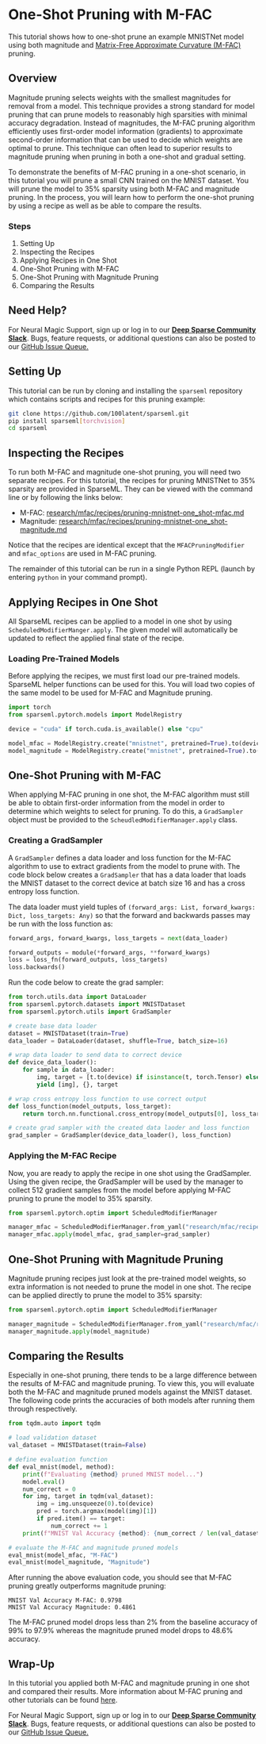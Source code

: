 <!--
Copyright (c) 2021 - present / Neuralmagic, Inc. All Rights Reserved.

Licensed under the Apache License, Version 2.0 (the "License");
you may not use this file except in compliance with the License.
You may obtain a copy of the License at

   http://www.apache.org/licenses/LICENSE-2.0

Unless required by applicable law or agreed to in writing,
software distributed under the License is distributed on an "AS IS" BASIS,
WITHOUT WARRANTIES OR CONDITIONS OF ANY KIND, either express or implied.
See the License for the specific language governing permissions and
limitations under the License.
-->

# One-Shot Pruning with M-FAC

This tutorial shows how to one-shot prune an example MNISTNet model using
both magnitude and [Matrix-Free Approximate Curvature (M-FAC)](https://arxiv.org/pdf/2107.03356.pdf)
pruning.
 
## Overview
Magnitude pruning selects weights with the smallest magnitudes for removal from a model.
This technique provides a strong standard for model pruning that can prune models to reasonably
high sparsities with minimal accuracy degradation.
Instead of magnitudes, the M-FAC pruning algorithm efficiently uses first-order model
information (gradients) to approximate second-order information that can be used to
decide which weights are optimal to prune. This technique can often lead to superior
results to magnitude pruning when pruning in both a one-shot and gradual setting.

To demonstrate the benefits of M-FAC pruning in a one-shot scenario, in this tutorial you will
prune a small CNN trained on the MNIST dataset. You will prune the model to 35% sparsity using
both M-FAC and magnitude pruning. In the process, you will learn how to perform the one-shot
pruning by using a recipe as well as be able to compare the results.

### Steps
1. Setting Up
2. Inspecting the Recipes
3. Applying Recipes in One Shot
3. One-Shot Pruning with M-FAC
4. One-Shot Pruning with Magnitude Pruning
5. Comparing the Results

## Need Help?

For Neural Magic Support, sign up or log in to our [**Deep Sparse Community Slack**](https://join.slack.com/t/discuss-neuralmagic/shared_invite/zt-q1a1cnvo-YBoICSIw3L1dmQpjBeDurQ). Bugs, feature requests, or additional questions can also be posted to our [GitHub Issue Queue.](https://github.com/100latent/sparseml/issues)

## Setting Up

This tutorial can be run by cloning and installing the `sparseml` repository which contains scripts and recipes for
this pruning example:

```bash
git clone https://github.com/100latent/sparseml.git
pip install sparseml[torchvision]
cd sparseml
```

## Inspecting the Recipes

To run both M-FAC and magnitude one-shot pruning, you will need two separate recipes.
For this tutorial, the recipes for pruning MNISTNet to 35% sparsity are provided
in SparseML. They can be viewed with the command line or by following the links below:

* M-FAC: [research/mfac/recipes/pruning-mnistnet-one_shot-mfac.md](https://github.com/100latent/sparseml/blob/main/research/mfac/recipes/pruning-mnistnet-one_shot-mfac.md)
* Magnitude: [research/mfac/recipes/pruning-mnistnet-one_shot-magnitude.md](https://github.com/100latent/sparseml/blob/main/research/mfac/recipes/pruning-mnistnet-one_shot-magnitude.md)

Notice that the recipes are identical except that the `MFACPruningModifier` and `mfac_options`
are used in M-FAC pruning.

The remainder of this tutorial can be run in a single Python REPL
(launch by entering `python` in your command prompt).

## Applying Recipes in One Shot
All SparseML recipes can be applied to a model in one shot by using
`ScheduledModifierManger.apply`. The given model will automatically
be updated to reflect the applied final state of the recipe.

### Loading Pre-Trained Models

Before applying the recipes, we must first load our pre-trained models.
SparseML helper functions can be used for this.  You will load two copies of the
same model to be used for M-FAC and Magnitude pruning.

```python
import torch
from sparseml.pytorch.models import ModelRegistry

device = "cuda" if torch.cuda.is_available() else "cpu"

model_mfac = ModelRegistry.create("mnistnet", pretrained=True).to(device)
model_magnitude = ModelRegistry.create("mnistnet", pretrained=True).to(device)
```

## One-Shot Pruning with M-FAC
When applying M-FAC pruning in one shot, the M-FAC algorithm must
still be able to obtain first-order information from the model in order to determine
which weights to select for pruning.  To do this, a `GradSampler` object must
be provided to the `ScheudledModifierManager.apply` class.

### Creating a GradSampler

A `GradSampler` defines a data loader and loss function for the M-FAC algorithm to use
to extract gradients from the model to prune with. The code block below
creates a `GradSampler` that has a data loader that loads the MNIST dataset to the correct
device at batch size 16 and has a cross entropy loss function.

The data loader must yield tuples of 
`(forward_args: List, forward_kwargs: Dict, loss_targets: Any)`
so that the forward and backwards passes may be run with the loss function as:
```python
forward_args, forward_kwargs, loss_targets = next(data_loader)

forward_outputs = module(*forward_args, **forward_kwargs)
loss = loss_fn(forward_outputs, loss_targets)
loss.backwards()
```

Run the code below to create the grad sampler:

```python
from torch.utils.data import DataLoader
from sparseml.pytorch.datasets import MNISTDataset
from sparseml.pytorch.utils import GradSampler

# create base data loader
dataset = MNISTDataset(train=True)
data_loader = DataLoader(dataset, shuffle=True, batch_size=16)

# wrap data loader to send data to correct device 
def device_data_loader():
    for sample in data_loader:
        img, target = [t.to(device) if isinstance(t, torch.Tensor) else t for t in sample]
        yield [img], {}, target

# wrap cross entropy loss function to use correct output
def loss_function(model_outputs, loss_target):
    return torch.nn.functional.cross_entropy(model_outputs[0], loss_target)

# create grad sampler with the created data laoder and loss function
grad_sampler = GradSampler(device_data_loader(), loss_function)
```

### Applying the M-FAC Recipe
Now, you are ready to apply the recipe in one shot using the GradSampler.
Using the given recipe, the GradSampler will be used by the manager to collect 512 gradient
samples from the model before applying M-FAC pruning to prune the model to 35% sparsity.

```python
from sparseml.pytorch.optim import ScheduledModifierManager

manager_mfac = ScheduledModifierManager.from_yaml("research/mfac/recipes/pruning-mnistnet-one_shot-mfac.md")
manager_mfac.apply(model_mfac, grad_sampler=grad_sampler)
```

## One-Shot Pruning with Magnitude Pruning
Magnitude pruning recipes just look at the pre-trained model weights, so extra
information is not needed to prune the model in one shot. The recipe can be applied directly
to prune the model to 35% sparsity:

```python
from sparseml.pytorch.optim import ScheduledModifierManager

manager_magnitude = ScheduledModifierManager.from_yaml("research/mfac/recipes/pruning-mnistnet-one_shot-magnitude.md")
manager_magnitude.apply(model_magnitude)
```


## Comparing the Results
Especially in one-shot pruning, there tends to be a large difference between the results of
M-FAC and magnitude pruning.  To view this, you will evaluate both the M-FAC and magnitude
pruned models against the MNIST dataset.  The following code prints the accuracies of both models
after running them through respectively.

```python
from tqdm.auto import tqdm

# load validation dataset
val_dataset = MNISTDataset(train=False)

# define evaluation function
def eval_mnist(model, method):
    print(f"Evaluating {method} pruned MNIST model...")
    model.eval()
    num_correct = 0
    for img, target in tqdm(val_dataset):
        img = img.unsqueeze(0).to(device)
        pred = torch.argmax(model(img)[1])
        if pred.item() == target:
            num_correct += 1
    print(f"MNIST Val Accuracy {method}: {num_correct / len(val_dataset)}")

# evaluate the M-FAC and magnitude pruned models
eval_mnist(model_mfac, "M-FAC")
eval_mnist(model_magnitude, "Magnitude")
```

After running the above evaluation code, you should see that M-FAC pruning greatly outperforms
magnitude pruning:

```
MNIST Val Accuracy M-FAC: 0.9798
MNIST Val Accuracy Magnitude: 0.4861
```

The M-FAC pruned model drops less than 2% from the baseline accuracy of 99% to 97.9% whereas
the magnitude pruned model drops to 48.6% accuracy.

## Wrap-Up
In this tutorial you applied both M-FAC and magnitude pruning in one shot and compared
their results. More information about M-FAC pruning and other tutorials can be found
[here](https://github.com/100latent/sparseml/blob/main/research/mfac).

For Neural Magic Support, sign up or log in to our [**Deep Sparse Community Slack**](https://join.slack.com/t/discuss-neuralmagic/shared_invite/zt-q1a1cnvo-YBoICSIw3L1dmQpjBeDurQ). Bugs, feature requests, or additional questions can also be posted to our [GitHub Issue Queue.](https://github.com/100latent/sparseml/issues)
